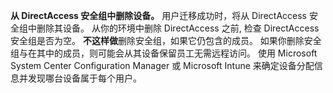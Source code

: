 **从 DirectAccess 安全组中删除设备。** 用户迁移成功时，将从 DirectAccess 安全组中删除其设备。 从你的环境中删除 DirectAccess 之前, 检查 DirectAccess 安全组是否为空。 **不这样做**删除安全组，如果它仍包含的成员。 如果你删除安全组与在其中的成员，则可能会从其设备保留员工无需远程访问。 使用 Microsoft System Center Configuration Manager 或 Microsoft Intune 来确定设备分配信息并发现哪台设备属于每个用户。 